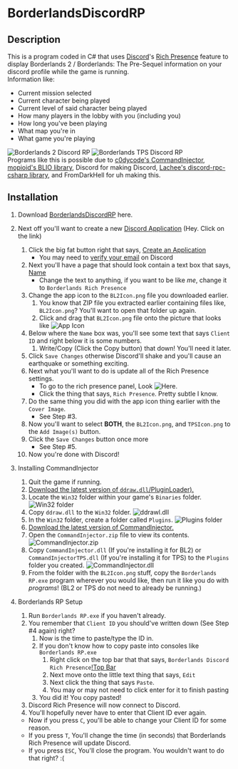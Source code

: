 # BorderlandsDiscordRP

Description
-----------
This is a program coded in C# that uses [Discord](http://discordapp.com/)'s [Rich Presence](https://discordapp.com/rich-presence) feature to display Borderlands 2 / Borderlands: The Pre-Sequel information on your discord profile while the game is running.
<br>
Information like:
* Current mission selected
* Current character being played
* Current level of said character being played
* How many players in the lobby with you (including you)
* How long you've been playing
* What map you're in
* What game you're playing

![Borderlands 2 Discord RP](https://puu.sh/CiCrw/4cbe503c94.png)
![Borderlands TPS Discord RP](https://puu.sh/CiCvX/cd3260c23f.png)
<br>
Programs like this is possible due to [c0dycode's CommandInjector](https://github.com/c0dycode/BL-CommandInjector), [mopioid's BLIO library](https://github.com/mopioid/BLIO), Discord for making Discord, [Lachee's discord-rpc-csharp library](https://github.com/Lachee/discord-rpc-csharp), and FromDarkHell for uh making this.


Installation
-----------
1. Download [BorderlandsDiscordRP](https://github.com/FromDarkHell/BorderlandsDiscordRP/blob/master/BorderlandsDiscordRP/BorderlandsDiscordRP.rar?raw=true) here.
2. Next off you'll want to create a new [Discord Application](https://discordapp.com/developers/applications/) (Hey. Click on the link)
	  1. Click the big fat button right that says, [Create an Application](https://puu.sh/CiDba/2e3966dfdd.png)
		  * You may need to [verify your email](https://support.discordapp.com/hc/en-us/articles/213219267-Resending-Verification-Email) on Discord
	  2. Next you'll have a page that should look contain a text box that says, [Name](https://puu.sh/CiDFA/824313e5fa.png)
		  * Change the text to anything, if you want to be like *me*, change it to `Borderlands Rich Presence`
	  3. Change the app icon to the `BL2Icon.png` file you downloaded earlier.
	      1. You know that ZIP file you extracted earlier containing files like, `BL2Icon.png`? You'll want to open that folder up again.
	      2. Click and drag that `BL2Icon.png` file onto the picture that looks like ![App Icon](https://puu.sh/CiDQL/a32b8e7948.png)
	  4. Below where the `Name` box was, you'll see some text that says `Client ID` and right below it is some numbers. 
	      1. Write/Copy (Click the Copy button) that down! You'll need it later.
	  5. Click `Save Changes` otherwise Discord'll shake and you'll cause an earthquake or something exciting.
	  6. Next what you'll want to do is update all of the Rich Presence settings. 
	  	  * To go to the rich presence panel, Look ![Here](https://puu.sh/CiDV2/cacfe197fb.png).
	  	  * Click the thing that says, `Rich Presence`. Pretty subtle I know.
	  7. Do the same thing you did with the app icon thing earlier with the `Cover Image`.
	  	  * See Step #3.
	  8. Now you'll want to select **BOTH**, the `BL2Icon.png`, and `TPSIcon.png` to the `Add Image(s)` button.
	  9. Click the `Save Changes` button once more
	  	  * See Step #5.
	  10. Now you're done with Discord!
3. Installing CommandInjector
	  1. Quit the game if running.
	  2. [Download the latest version of `ddraw.dll`/PluginLoader).](https://github.com/c0dycode/BorderlandsPluginLoader/releases)
	  3. Locate the `Win32` folder within your game's `Binaries` folder. ![Win32 folder](https://i.imgur.com/t6OI06l.png)
	  4. Copy `ddraw.dll` to the `Win32` folder. ![ddrawl.dll](https://i.imgur.com/FHfiSqg.png)	  
	  5. In the `Win32` folder, create a folder called `Plugins`. ![Plugins folder](https://i.imgur.com/CDdoKDs.png)
	  6. [Download the latest version of CommandInjector.](https://github.com/c0dycode/BL-CommandInjector/blob/master/CommandInjector.zip)
	  7. Open the `CommandInjector.zip` file to view its contents. ![CommandInjector.zip](https://i.imgur.com/r1I3b26.png)
	  8. Copy `CommandInjector.dll` (If you're installing it for BL2) or `CommandInjectorTPS.dll` (If you're installing it for TPS) to the `Plugins` folder you created. ![CommandInjector.dll](https://i.imgur.com/U9OSqcV.png)
	  8. From the folder with the `BL2Icon.png` stuff, copy the `Borderlands RP.exe` program wherever you would like, then run it like you do with *programs*! (BL2 or TPS do not need to already be running.)
4. Borderlands RP Setup
      1. Run `Borderlands RP.exe` if you haven't already.
	  2. You remember that `Client ID` you should've written down (See Step #4 again) right?
	  	  1. Now is the time to paste/type the ID in.
	  	  2. If you don't know how to copy paste into consoles like `Borderlands RP.exe`
	  	     1. Right click on the top bar that that says, `Borderlands Discord Rich Presence`[!Top Bar](https://puu.sh/CiEdn/5e496344c7.png)
	  	     2. Next move onto the little text thing that says, `Edit`
	  	     3. Next click the thing that says `Paste`.
	  	     4. You may or may not need to click enter for it to finish pasting
	  	  3. You did it! You copy pasted!
	  3. Discord Rich Presence will now connect to Discord.
	  4. You'll hopefully never have to enter that Client ID ever again.

	  * Now if you press `C`, you'll be able to change your Client ID for some reason.
	  * If you press `T`, You'll change the time (in seconds) that Borderlands Rich Presence will update Discord.
	  * If you press `ESC`, You'll close the program. You wouldn't want to do that right? :(